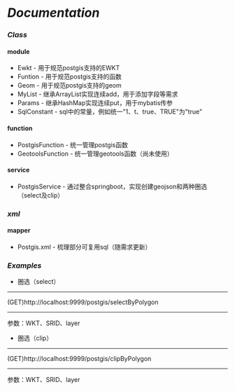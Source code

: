 _Documentation_
=
### *Class*
#### module
* Ewkt - 用于规范postgis支持的EWKT
* Funtion - 用于规范postgis支持的函数
* Geom - 用于规范postgis支持的geom
* MyList - 继承ArrayList实现连续add，用于添加字段等需求
* Params - 继承HashMap实现连续put，用于mybatis传参
* SqlConstant - sql中的常量，例如统一"1、t、true、TRUE"为"true"
#### function
* PostgisFunction - 统一管理postgis函数
* GeotoolsFunction - 统一管理geotools函数（尚未使用）
#### service
* PostgisService - 通过整合springboot，实现创建geojson和两种圈选（select及clip）
### *xml*
#### mapper
* Postgis.xml - 梳理部分可复用sql（随需求更新）

### *Examples*
* 圈选（select）
***
(GET)http://localhost:9999/postgis/selectByPolygon
***
参数：WKT、SRID、layer
* 圈选（clip）
***
(GET)http://localhost:9999/postgis/clipByPolygon
***
参数：WKT、SRID、layer